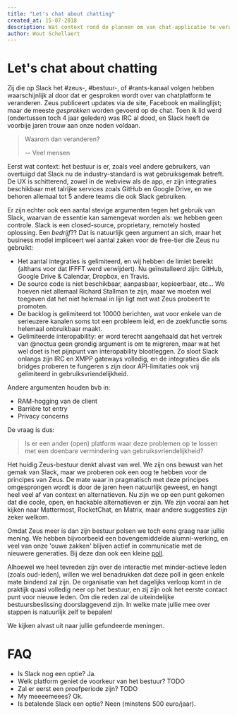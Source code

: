 ```yaml
---
title: "Let's chat about chatting"
created_at: 15-07-2018
description: Wat context rond de plannen om van chat-applicatie te veranderen
author: Wout Schellaert
---
```


# Let's chat about chatting

Zij die op Slack het #zeus-, #bestuur-, of #rants-kanaal volgen hebben waarschijnlijk al door dat er gesproken wordt over van chatplatform te veranderen. Zeus publiceert updates via de site, Facebook en mailinglijst; maar de meeste _gesprekken_ worden gevoerd op de chat. Toen ik lid werd (ondertussen toch 4 jaar geleden) was IRC al dood, en Slack heeft de voorbije jaren trouw aan onze noden voldaan.

> Waarom dan veranderen?
>
> -- Veel mensen

Eerst wat context: het bestuur is er, zoals veel andere gebruikers, van overtuigd dat Slack nu de industry-standard is wat gebruiksgemak betreft. De UX is schitterend, zowel in de webview als de app, er zijn integraties beschikbaar met talrijke services zoals GitHub en Google Drive, en we behoren allemaal tot 5 andere teams die ook Slack gebruiken.

Er zijn echter ook een aantal stevige argumenten tegen het gebruik van Slack, waarvan de essentie kan samengevat worden als: we hebben geen controle. Slack is een closed-source, proprietary, remotely hosted oplossing. Een _bedrijf_?? Dat is natuurlijk geen argument an sich, maar het business model impliceert wel aantal zaken voor de free-tier die Zeus nu gebruikt:

- Het aantal integraties is gelimiteerd, en wij hebben de limiet bereikt (althans voor dat IFFFT werd verwijdert). Nu geïnstalleerd zijn: GitHub, Google Drive & Calendar, Dropbox, en Travis.
- De source code is niet beschikbaar, aanpasbaar, kopieerbaar, etc... We hoeven niet allemaal Richard Stallman te zijn, maar we moeten wel toegeven dat het niet helemaal in lijn ligt met wat Zeus probeert te promoten.
- De backlog is gelimiteerd tot 10000 berichten, wat voor enkele van de serieuzere kanalen soms tot een probleem leid, en de zoekfunctie soms helemaal onbruikbaar maakt.
- Gelimiteerde interopability: er word terecht aangehaald dat het vertrek van @noctua geen grondig argument is om te migreren, maar wat het wel doet is het pijnpunt van interopability blootleggen. Zo sloot Slack onlangs zijn IRC en XMPP gateways volledig, en de integraties die als bridges proberen te fungeren s zijn door API-limitaties ook vrij gelimiteerd in gebruiksvriendelijkheid.

Andere argumenten houden bvb in:

- RAM-hogging van de client
- Barrière tot entry
- Privacy concerns

De vraag is dus:

> Is er een ander (open) platform waar deze problemen op te lossen met een doenbare vermindering van gebruiksvriendelijkheid?

Het huidig Zeus-bestuur denkt alvast van wel. We zijn ons bewust van het gemak van Slack, maar we proberen ook een oog te hebben voor de principes van Zeus. De mate waar in pragmatisch met deze principes omgesprongen wordt is door de jaren heen natuurlijk geweest, en hangt heel veel af van context en alternatieven. Nu zijn we op een punt gekomen dat die coole, open, en hackable alternatieven er zijn. We zijn vooral aan het kijken naar Mattermost, RocketChat, en Matrix, maar andere suggesties zijn zeker welkom.

Omdat Zeus meer is dan zijn bestuur polsen we toch eens graag naar jullie mening. We hebben bijvoorbeeld een bovengemiddelde alumni-werking, en veel van onze 'ouwe zakken' blijven actief in communicatie met de nieuwere generaties. Bij deze dan ook een kleine [poll](https://docs.google.com/forms/d/1MbhITPN8T4G8OCu5I9yES5Ej5iG-Kj9ZUoUjuLhRwE8/edit).

Alhoewel we heel tevreden zijn over de interactie met minder-actieve leden (zoals oud-leden), willen we wel benadrukken dat deze poll in geen enkele mate bindend zal zijn. De organisatie van het dagelijks verloop komt in de praktijk quasi volledig neer op het bestuur, en zij zijn ook het eerste contact punt voor nieuwe leden. Om die reden zal de uiteindelijke bestuursbeslissing doorslaggevend zijn. In welke mate jullie mee over stappen is natuurlijk zelf te bepalen!

We kijken alvast uit naar jullie gefundeerde meningen.

# FAQ

- Is Slack nog een optie? Ja.
- Welk platform geniet de voorkeur van het bestuur? TODO
- Zal er eerst een proefperiode zijn? TODO
- My meeeemeees? Ok.
- Is betalende Slack een optie? Neen (minstens 500 euro/jaar).